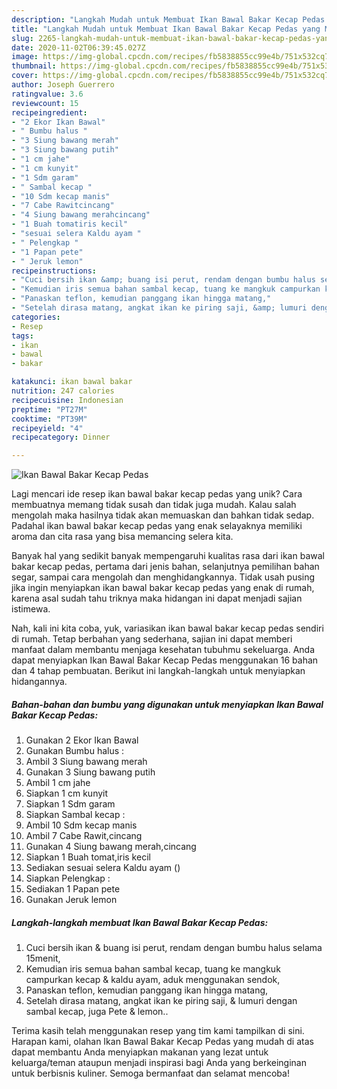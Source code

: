 ```yaml
---
description: "Langkah Mudah untuk Membuat Ikan Bawal Bakar Kecap Pedas yang Menggugah Selera"
title: "Langkah Mudah untuk Membuat Ikan Bawal Bakar Kecap Pedas yang Menggugah Selera"
slug: 2265-langkah-mudah-untuk-membuat-ikan-bawal-bakar-kecap-pedas-yang-menggugah-selera
date: 2020-11-02T06:39:45.027Z
image: https://img-global.cpcdn.com/recipes/fb5838855cc99e4b/751x532cq70/ikan-bawal-bakar-kecap-pedas-foto-resep-utama.jpg
thumbnail: https://img-global.cpcdn.com/recipes/fb5838855cc99e4b/751x532cq70/ikan-bawal-bakar-kecap-pedas-foto-resep-utama.jpg
cover: https://img-global.cpcdn.com/recipes/fb5838855cc99e4b/751x532cq70/ikan-bawal-bakar-kecap-pedas-foto-resep-utama.jpg
author: Joseph Guerrero
ratingvalue: 3.6
reviewcount: 15
recipeingredient:
- "2 Ekor Ikan Bawal"
- " Bumbu halus "
- "3 Siung bawang merah"
- "3 Siung bawang putih"
- "1 cm jahe"
- "1 cm kunyit"
- "1 Sdm garam"
- " Sambal kecap "
- "10 Sdm kecap manis"
- "7 Cabe Rawitcincang"
- "4 Siung bawang merahcincang"
- "1 Buah tomatiris kecil"
- "sesuai selera Kaldu ayam "
- " Pelengkap "
- "1 Papan pete"
- " Jeruk lemon"
recipeinstructions:
- "Cuci bersih ikan &amp; buang isi perut, rendam dengan bumbu halus selama 15menit,"
- "Kemudian iris semua bahan sambal kecap, tuang ke mangkuk campurkan kecap &amp; kaldu ayam, aduk menggunakan sendok,"
- "Panaskan teflon, kemudian panggang ikan hingga matang,"
- "Setelah dirasa matang, angkat ikan ke piring saji, &amp; lumuri dengan sambal kecap, juga Pete &amp; lemon.."
categories:
- Resep
tags:
- ikan
- bawal
- bakar

katakunci: ikan bawal bakar 
nutrition: 247 calories
recipecuisine: Indonesian
preptime: "PT27M"
cooktime: "PT39M"
recipeyield: "4"
recipecategory: Dinner

---
```



![Ikan Bawal Bakar Kecap Pedas](https://img-global.cpcdn.com/recipes/fb5838855cc99e4b/751x532cq70/ikan-bawal-bakar-kecap-pedas-foto-resep-utama.jpg)

Lagi mencari ide resep ikan bawal bakar kecap pedas yang unik? Cara membuatnya memang tidak susah dan tidak juga mudah. Kalau salah mengolah maka hasilnya tidak akan memuaskan dan bahkan tidak sedap. Padahal ikan bawal bakar kecap pedas yang enak selayaknya memiliki aroma dan cita rasa yang bisa memancing selera kita.

Banyak hal yang sedikit banyak mempengaruhi kualitas rasa dari ikan bawal bakar kecap pedas, pertama dari jenis bahan, selanjutnya pemilihan bahan segar, sampai cara mengolah dan menghidangkannya. Tidak usah pusing jika ingin menyiapkan ikan bawal bakar kecap pedas yang enak di rumah, karena asal sudah tahu triknya maka hidangan ini dapat menjadi sajian istimewa.




Nah, kali ini kita coba, yuk, variasikan ikan bawal bakar kecap pedas sendiri di rumah. Tetap berbahan yang sederhana, sajian ini dapat memberi manfaat dalam membantu menjaga kesehatan tubuhmu sekeluarga. Anda dapat menyiapkan Ikan Bawal Bakar Kecap Pedas menggunakan 16 bahan dan 4 tahap pembuatan. Berikut ini langkah-langkah untuk menyiapkan hidangannya.

<!--inarticleads1-->

##### Bahan-bahan dan bumbu yang digunakan untuk menyiapkan Ikan Bawal Bakar Kecap Pedas:

1. Gunakan 2 Ekor Ikan Bawal
1. Gunakan  Bumbu halus :
1. Ambil 3 Siung bawang merah
1. Gunakan 3 Siung bawang putih
1. Ambil 1 cm jahe
1. Siapkan 1 cm kunyit
1. Siapkan 1 Sdm garam
1. Siapkan  Sambal kecap :
1. Ambil 10 Sdm kecap manis
1. Ambil 7 Cabe Rawit,cincang
1. Gunakan 4 Siung bawang merah,cincang
1. Siapkan 1 Buah tomat,iris kecil
1. Sediakan sesuai selera Kaldu ayam ()
1. Siapkan  Pelengkap :
1. Sediakan 1 Papan pete
1. Gunakan  Jeruk lemon




<!--inarticleads2-->

##### Langkah-langkah membuat Ikan Bawal Bakar Kecap Pedas:

1. Cuci bersih ikan &amp; buang isi perut, rendam dengan bumbu halus selama 15menit,
1. Kemudian iris semua bahan sambal kecap, tuang ke mangkuk campurkan kecap &amp; kaldu ayam, aduk menggunakan sendok,
1. Panaskan teflon, kemudian panggang ikan hingga matang,
1. Setelah dirasa matang, angkat ikan ke piring saji, &amp; lumuri dengan sambal kecap, juga Pete &amp; lemon..




Terima kasih telah menggunakan resep yang tim kami tampilkan di sini. Harapan kami, olahan Ikan Bawal Bakar Kecap Pedas yang mudah di atas dapat membantu Anda menyiapkan makanan yang lezat untuk keluarga/teman ataupun menjadi inspirasi bagi Anda yang berkeinginan untuk berbisnis kuliner. Semoga bermanfaat dan selamat mencoba!

